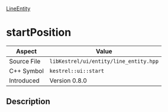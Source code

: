 [LineEntity](index.md)
# startPosition
| Aspect | Value |
| --- | --- |
| Source File | `libKestrel/ui/entity/line_entity.hpp` |
| C++ Symbol | `kestrel::ui::start` |
| Introduced | Version 0.8.0 |
## Description
